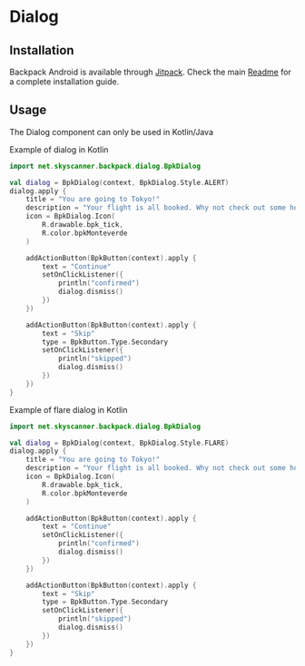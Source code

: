 # Dialog

## Installation

Backpack Android is available through [Jitpack](https://jitpack.io/#Skyscanner/backpack-android). Check the main [Readme](https://github.com/skyscanner/backpack-android#installation) for a complete installation guide.

## Usage

The Dialog component can only be used in Kotlin/Java

Example of dialog in Kotlin

```Kotlin
import net.skyscanner.backpack.dialog.BpkDialog

val dialog = BpkDialog(context, BpkDialog.Style.ALERT)
dialog.apply {
    title = "You are going to Tokyo!"
    description = "Your flight is all booked. Why not check out some hotels now?"
    icon = BpkDialog.Icon(
        R.drawable.bpk_tick,
        R.color.bpkMonteverde
    )

    addActionButton(BpkButton(context).apply {
        text = "Continue"
        setOnClickListener({
            println("confirmed")
            dialog.dismiss()
        })
    })

    addActionButton(BpkButton(context).apply {
        text = "Skip"
        type = BpkButton.Type.Secondary
        setOnClickListener({
            println("skipped")
            dialog.dismiss()
        })
    })
}
```

Example of flare dialog in Kotlin

```Kotlin
import net.skyscanner.backpack.dialog.BpkDialog

val dialog = BpkDialog(context, BpkDialog.Style.FLARE)
dialog.apply {
    title = "You are going to Tokyo!"
    description = "Your flight is all booked. Why not check out some hotels now?"
    icon = BpkDialog.Icon(
        R.drawable.bpk_tick,
        R.color.bpkMonteverde
    )

    addActionButton(BpkButton(context).apply {
        text = "Continue"
        setOnClickListener({
            println("confirmed")
            dialog.dismiss()
        })
    })

    addActionButton(BpkButton(context).apply {
        text = "Skip"
        type = BpkButton.Type.Secondary
        setOnClickListener({
            println("skipped")
            dialog.dismiss()
        })
    })
}
```
